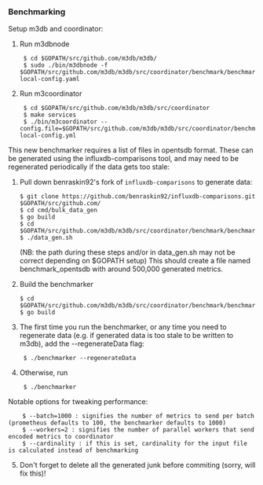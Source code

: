 ### Benchmarking

Setup m3db and coordinator:

1) Run m3dbnode

        $ cd $GOPATH/src/github.com/m3db/m3db/
        $ sudo ./bin/m3dbnode -f $GOPATH/src/github.com/m3db/m3db/src/coordinator/benchmark/benchmarker/m3dbnode-local-config.yaml

2) Run m3coordinator

        $ cd $GOPATH/src/github.com/m3db/m3db/src/coordinator
        $ make services
        $ ./bin/m3coordinator --config.file=$GOPATH/src/github.com/m3db/m3db/src/coordinator/benchmark/benchmarker/m3coordinator-local-config.yml

This new benchmarker requires a list of files in opentsdb format. These can be generated using the influxdb-comparisons tool, and may need to be regenerated periodically if the data gets too stale:

1) Pull down benraskin92's fork of `influxdb-comparisons` to generate data:

       $ git clone https://github.com/benraskin92/influxdb-comparisons.git $GOPATH/src/github.com/
       $ cd cmd/bulk_data_gen
       $ go build
       $ cd $GOPATH/src/github.com/m3db/m3db/src/coordinator/benchmark/benchmarker/
       $ ./data_gen.sh

    (NB: the path during these steps and/or in data_gen.sh may not be correct depending on $GOPATH setup)
    This should create a file named benchmark_opentsdb with around 500,000 generated metrics.

2) Build the benchmarker

       $ cd $GOPATH/src/github.com/m3db/m3db/src/coordinator/benchmark/benchmarker/
       $ go build

3) The first time you run the benchmarker, or any time you need to regenerate data (e.g. if generated data is too stale to be written to m3db), add the --regenerateData flag:

        $ ./benchmarker --regenerateData

4) Otherwise, run

        $ ./benchmarker

Notable options for tweaking performance:

        $ --batch=1000 : signifies the number of metrics to send per batch (prometheus defaults to 100, the benchmarker defaults to 1000)
        $ --workers=2 : signifies the number of parallel workers that send encoded metrics to coordinator
        $ --cardinality : if this is set, cardinality for the input file is calculated instead of benchmarking

5) Don't forget to delete all the generated junk before commiting (sorry, will fix this)!
